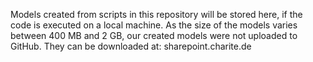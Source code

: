 Models created from scripts in this repository will be stored here, if the code is executed on a local machine. As the size of the models varies between 400 MB and 2 GB, our created models were not uploaded to GitHub. They can be downloaded at: sharepoint.charite.de